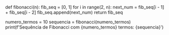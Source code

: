 def fibonacci(n):
    fib_seq = [0, 1]
    for i in range(2, n):
        next_num = fib_seq[i - 1] + fib_seq[i - 2]
        fib_seq.append(next_num)
    return fib_seq

numero_termos = 10
sequencia = fibonacci(numero_termos)
print(f'Sequência de Fibonacci com {numero_termos} termos: {sequencia}')
